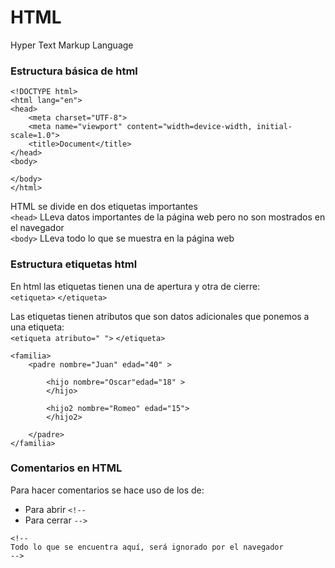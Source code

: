 # HTML
Hyper Text Markup Language

### Estructura básica de html

~~~
<!DOCTYPE html>
<html lang="en">
<head>
    <meta charset="UTF-8">
    <meta name="viewport" content="width=device-width, initial-scale=1.0">
    <title>Document</title>
</head>
<body>
    
</body>
</html>
~~~
HTML se divide en dos etiquetas importantes  
`<head>` LLeva datos importantes de la página web pero no son mostrados en el navegador  
`<body>` LLeva todo lo que se muestra en la página web



### Estructura etiquetas html

En html las etiquetas tienen una de apertura y otra de cierre:  
`<etiqueta>` `</etiqueta>`

Las etiquetas tienen atributos que son datos adicionales que ponemos a una etiqueta:  
`<etiqueta atributo=" ">` `</etiqueta>`

~~~
<familia>
    <padre nombre="Juan" edad="40" >  
        
        <hijo nombre="Oscar"edad="18" >
        </hijo>
        
        <hijo2 nombre="Romeo" edad="15">
        </hijo2>       

    </padre>
</familia>
~~~

### Comentarios en HTML

Para hacer comentarios se hace uso de los de:  
+ Para abrir `<!--`
+ Para cerrar `-->`
~~~
<!--
Todo lo que se encuentra aquí, será ignorado por el navegador
-->
~~~